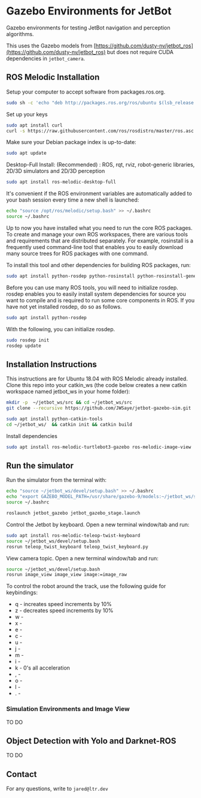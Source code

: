 # Gazebo Environments for JetBot

Gazebo environments for testing JetBot navigation and perception algorithms.

This uses the Gazebo models from [https://github.com/dusty-nv/jetbot_ros](https://github.com/dusty-nv/jetbot_ros) but does not require CUDA dependencies in `jetbot_camera`.

## ROS Melodic Installation

Setup your computer to accept software from packages.ros.org.
```bash
sudo sh -c 'echo "deb http://packages.ros.org/ros/ubuntu $(lsb_release -sc) main" > /etc/apt/sources.list.d/ros-latest.list'
```

Set up your keys
```bash
sudo apt install curl
curl -s https://raw.githubusercontent.com/ros/rosdistro/master/ros.asc | sudo apt-key add -
```

Make sure your Debian package index is up-to-date:
```bash
sudo apt update
```

Desktop-Full Install: (Recommended) : ROS, rqt, rviz, robot-generic libraries, 2D/3D simulators and 2D/3D perception
```bash
sudo apt install ros-melodic-desktop-full
```

It's convenient if the ROS environment variables are automatically added to your bash session every time a new shell is launched:
```bash
echo "source /opt/ros/melodic/setup.bash" >> ~/.bashrc
source ~/.bashrc
```

Up to now you have installed what you need to run the core ROS packages. To create and manage your own ROS workspaces, there are various tools and requirements that are distributed separately. For example, rosinstall is a frequently used command-line tool that enables you to easily download many source trees for ROS packages with one command.

To install this tool and other dependencies for building ROS packages, run:
```bash
sudo apt install python-rosdep python-rosinstall python-rosinstall-generator python-wstool build-essential
```

Before you can use many ROS tools, you will need to initialize rosdep. rosdep enables you to easily install system dependencies for source you want to compile and is required to run some core components in ROS. If you have not yet installed rosdep, do so as follows.
```bash
sudo apt install python-rosdep
```

With the following, you can initialize rosdep.
```bash
sudo rosdep init
rosdep update
```

## Installation Instructions

This instructions are for Ubuntu 18.04 with ROS Melodic already installed.
Clone this repo into your catkin_ws (the code below creates a new catkin workspace named jetbot_ws in your home folder):

```bash
mkdir -p  ~/jetbot_ws/src && cd ~/jetbot_ws/src
git clone --recursive https://github.com/JWSaye/jetbot-gazebo-sim.git

sudo apt install python-catkin-tools
cd ~/jetbot_ws/  && catkin init && catkin build
```

Install dependencies
```bash
sudo apt install ros-melodic-turtlebot3-gazebo ros-melodic-image-view
```

## Run the simulator

Run the simulator from the terminal with:
```bash
echo "source ~/jetbot_ws/devel/setup.bash" >> ~/.bashrc
echo "export GAZEBO_MODEL_PATH=/usr/share/gazebo-9/models:~/jetbot_ws/src/jetbot-gazebo-sim/models:$GAZEBO_MODEL_PATH" >> ~/.bashrc
source ~/.bashrc

roslaunch jetbot_gazebo jetbot_gazebo_stage.launch
```

Control the Jetbot by keyboard. Open a new terminal window/tab and run:
```bash
sudo apt install ros-melodic-teleop-twist-keyboard
source ~/jetbot_ws/devel/setup.bash
rosrun teleop_twist_keyboard teleop_twist_keyboard.py
```

View camera topic. Open a new terminal window/tab and run:
```bash
source ~/jetbot_ws/devel/setup.bash
rosrun image_view image_view image:=image_raw
```

To control the robot around the track, use the following guide for keybindings:
- q - increates speed increments by 10%
- z - decreates speed increments by 10%
- w - 
- x - 
- e -
- c -
- u -
- j - 
- m -
- i -
- k - 0's all acceleration
- , -
- o -
- l -
- . - 

### Simulation Environments and Image View
TO DO

## Object Detection with Yolo and Darknet-ROS

TO DO

## Contact

For any questions, write to `jared@ltr.dev`
